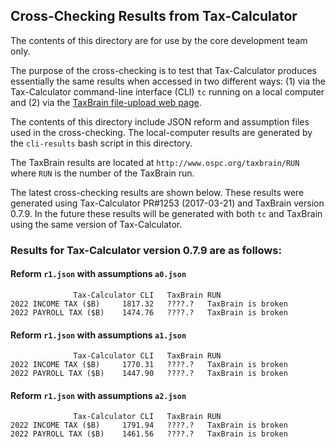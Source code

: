 ## Cross-Checking Results from Tax-Calculator

The contents of this directory are for use by the core development
team only.

The purpose of the cross-checking is to test that Tax-Calculator
produces essentially the same results when accessed in two different
ways: (1) via the Tax-Calculator command-line interface (CLI) `tc`
running on a local computer and (2) via the [TaxBrain file-upload web
page](http://www.ospc.org/taxbrain/file/).

The contents of this directory include JSON reform and assumption
files used in the cross-checking.  The local-computer results are
generated by the `cli-results` bash script in this directory.

The TaxBrain results are located at `http://www.ospc.org/taxbrain/RUN`
where `RUN` is the number of the TaxBrain run.

The latest cross-checking results are shown below.  These results were
generated using Tax-Calculator PR#1253 (2017-03-21) and TaxBrain
version 0.7.9.  In the future these results will be generated with
both `tc` and TaxBrain using the same version of Tax-Calculator.

### Results for Tax-Calculator version 0.7.9 are as follows:

#### Reform `r1.json` with assumptions `a0.json`
```
              Tax-Calculator CLI   TaxBrain RUN
2022 INCOME TAX ($B)     1817.32   ????.?   TaxBrain is broken
2022 PAYROLL TAX ($B)    1474.76   ????.?   TaxBrain is broken
```

#### Reform `r1.json` with assumptions `a1.json`
```
              Tax-Calculator CLI   TaxBrain RUN
2022 INCOME TAX ($B)     1770.31   ????.?   TaxBrain is broken
2022 PAYROLL TAX ($B)    1447.90   ????.?   TaxBrain is broken
```

#### Reform `r1.json` with assumptions `a2.json`
```
              Tax-Calculator CLI   TaxBrain RUN
2022 INCOME TAX ($B)     1791.94   ????.?   TaxBrain is broken
2022 PAYROLL TAX ($B)    1461.56   ????.?   TaxBrain is broken
```

